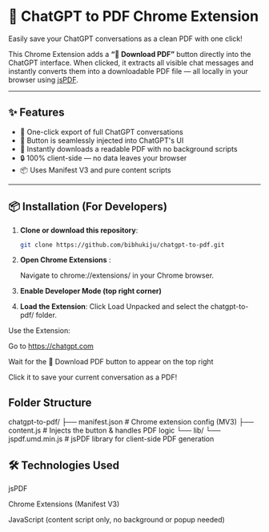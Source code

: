 # 📄 ChatGPT to PDF Chrome Extension

Easily save your ChatGPT conversations as a clean PDF with one click!

This Chrome Extension adds a **“📄 Download PDF”** button directly into the ChatGPT interface. When clicked, it extracts all visible chat messages and instantly converts them into a downloadable PDF file — all locally in your browser using [jsPDF](https://github.com/parallax/jsPDF).

---

## ✨ Features

- 🚀 One-click export of full ChatGPT conversations
- 🧩 Button is seamlessly injected into ChatGPT's UI
- 💾 Instantly downloads a readable PDF with no background scripts
- 🔒 100% client-side — no data leaves your browser
- 📦 Uses Manifest V3 and pure content scripts

---

## 📦 Installation (For Developers)

1. **Clone or download this repository**:

   ```bash
   git clone https://github.com/bibhukiju/chatgpt-to-pdf.git

2. **Open Chrome Extensions** :

    Navigate to chrome://extensions/ in your Chrome browser.

3. **Enable Developer Mode (top right corner)**

4. **Load the Extension**:
Click Load Unpacked and select the chatgpt-to-pdf/ folder.

Use the Extension:

Go to https://chatgpt.com

Wait for the 📄 Download PDF button to appear on the top right

Click it to save your current conversation as a PDF!

## Folder Structure
chatgpt-to-pdf/
├── manifest.json             # Chrome extension config (MV3)
├── content.js                # Injects the button & handles PDF logic
└── lib/
    └── jspdf.umd.min.js      # jsPDF library for client-side PDF generation


## 🛠 Technologies Used
jsPDF

Chrome Extensions (Manifest V3)

JavaScript (content script only, no background or popup needed)